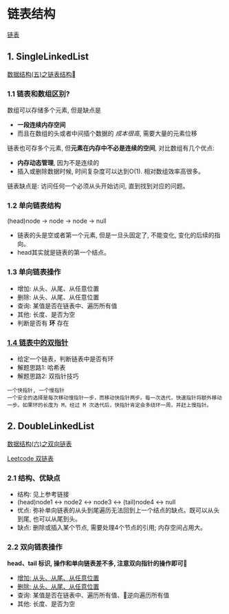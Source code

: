 # 链表结构

[链表](https://www.ranxiaolang.com/static/python_algorithm/chapter3/index.html)
## 1. SingleLinkedList
[数据结构(五)之链表结构](https://www.jianshu.com/p/7a2d072a6c3e)

### 1.1 链表和数组区别?
数组可以存储多个元素, 但是缺点是
- **一段连续内存空间**
- 而且在数组的头或者中间插个数据的 *成本很高*, 需要大量的元素位移

链表也可存多个元素, 但**元素在内存中不必是连续的空间**, 对比数组有几个优点:
- **内存动态管理**, 因为不是连续的 
- 插入或删除数据时候, 时间复杂度可以达到O(1). 相对数组效率高很多。

链表缺点是: 访问任何一个必须从头开始访问, 直到找到对应的问题。
  
### 1.2 单向链表结构
(head)node -> node -> node -> null
- 链表的头是空或者第一个元素, 但是一旦头固定了, 不能变化, 变化的后续的指向。
- head其实就是链表的第一个结点。

### 1.3 单向链表操作
- 增加: 从头、从尾、从任意位置
- 删除: 从头、从尾、从任意位置
- 查询: 某值是否在链表中、遍历所有值
- 其他: 长度、是否为空
- 判断是否有 **环** 存在

### [1.4 链表中的双指针](https://leetcode-cn.com/explore/learn/card/linked-list/194/two-pointer-technique/743/)
- 给定一个链表，判断链表中是否有环
- 解题思路1: 哈希表
- 解题思路2: 双指针技巧
```
一个快指针, 一个慢指针
一个安全的选择是每次移动慢指针一步，而移动快指针两步。每一次迭代，快速指针将额外移动一步。如果环的长度为 M，经过 M 次迭代后，快指针肯定会多绕环一周，并赶上慢指针。
```

## 2. DoubleLinkedList
[数据结构(六)之双向链表](https://www.jianshu.com/p/fb5a4169a618)

[Leetcode 双链表](https://leetcode-cn.com/explore/learn/card/linked-list/196/doubly-linked-list/756/)

### 2.1 结构、优缺点
- 结构: 见上参考链接
- (head)node1 <-> node2 <-> node3 <-> (tail)node4 <-> null
- 优点: 弥补单向链表的从头到尾遍历无法回到上一个结点的缺点。既可以从头到尾, 也可以从尾到头。
- 缺点: 删除或插入某个节点, 需要处理4个节点的引用; 内存空间占用大。

### 2.2 双向链表操作
**head、tail 标识, 操作和单向链表差不多, 注意双向指针的操作即可**
- [增加: 从头、从尾、从任意位置](https://leetcode-cn.com/explore/learn/card/linked-list/196/doubly-linked-list/757/)
- [删除: 从头、从尾、从任意位置](https://leetcode-cn.com/explore/learn/card/linked-list/196/doubly-linked-list/758/)
- 查询: 某值是否在链表中、遍历所有值、逆向遍历所有值
- 其他: 长度、是否为空
